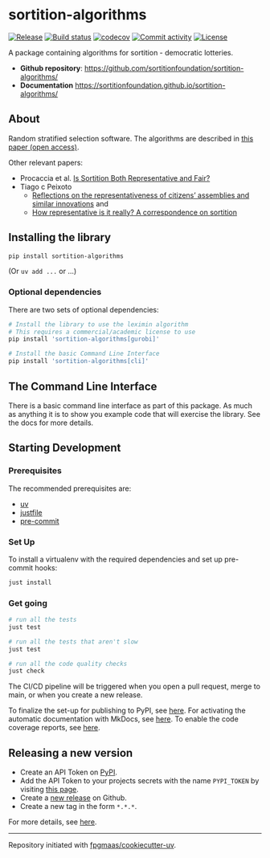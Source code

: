 # sortition-algorithms

[![Release](https://img.shields.io/github/v/release/sortitionfoundation/sortition-algorithms)](https://img.shields.io/github/v/release/sortitionfoundation/sortition-algorithms)
[![Build status](https://img.shields.io/github/actions/workflow/status/sortitionfoundation/sortition-algorithms/main.yml?branch=main)](https://github.com/sortitionfoundation/sortition-algorithms/actions/workflows/main.yml?query=branch%3Amain)
[![codecov](https://codecov.io/gh/sortitionfoundation/sortition-algorithms/branch/main/graph/badge.svg)](https://codecov.io/gh/sortitionfoundation/sortition-algorithms)
[![Commit activity](https://img.shields.io/github/commit-activity/m/sortitionfoundation/sortition-algorithms)](https://img.shields.io/github/commit-activity/m/sortitionfoundation/sortition-algorithms)
[![License](https://img.shields.io/github/license/sortitionfoundation/sortition-algorithms)](https://img.shields.io/github/license/sortitionfoundation/sortition-algorithms)

A package containing algorithms for sortition - democratic lotteries.

- **Github repository**: <https://github.com/sortitionfoundation/sortition-algorithms/>
- **Documentation** <https://sortitionfoundation.github.io/sortition-algorithms/>

## About

Random stratified selection software. The algorithms are described in [this paper (open access)](https://www.nature.com/articles/s41586-021-03788-6).

Other relevant papers:

- Procaccia et al. [Is Sortition Both Representative and Fair?](https://procaccia.info/wp-content/uploads/2022/06/repfair.pdf)
- Tiago c Peixoto
  - [Reflections on the representativeness of citizens’ assemblies and similar innovations](https://democracyspot.net/2023/02/22/reflections-on-the-representativeness-of-citizens-assemblies-and-similar-innovations/) and
  - [How representative is it really? A correspondence on sortition](https://www.publicdeliberation.net/how-representative-is-it-really-a-correspondence-on-sortition/)

## Installing the library

```sh
pip install sortition-algorithms
```

(Or `uv add ...` or ...)

### Optional dependencies

There are two sets of optional dependencies:

```sh
# Install the library to use the leximin algorithm
# This requires a commercial/academic license to use
pip install 'sortition-algorithms[gurobi]'

# Install the basic Command Line Interface
pip install 'sortition-algorithms[cli]'
```

## The Command Line Interface

There is a basic command line interface as part of this package. As much as anything it is to show
you example code that will exercise the library. See the docs for more details.

## Starting Development

### Prerequisites

The recommended prerequisites are:

- [uv](https://docs.astral.sh/uv/getting-started/installation/)
- [justfile](https://github.com/casey/just?tab=readme-ov-file#installation)
- [pre-commit](https://pre-commit.com/)

### Set Up

To install a virtualenv with the required dependencies and set up pre-commit hooks:

```sh
just install
```

### Get going

```sh
# run all the tests
just test

# run all the tests that aren't slow
just test

# run all the code quality checks
just check
```

The CI/CD pipeline will be triggered when you open a pull request, merge to main, or when you create a new release.

To finalize the set-up for publishing to PyPI, see [here](https://fpgmaas.github.io/cookiecutter-uv/features/publishing/#set-up-for-pypi).
For activating the automatic documentation with MkDocs, see [here](https://fpgmaas.github.io/cookiecutter-uv/features/mkdocs/#enabling-the-documentation-on-github).
To enable the code coverage reports, see [here](https://fpgmaas.github.io/cookiecutter-uv/features/codecov/).

## Releasing a new version

- Create an API Token on [PyPI](https://pypi.org/).
- Add the API Token to your projects secrets with the name `PYPI_TOKEN` by visiting [this page](https://github.com/sortitionfoundation/sortition-algorithms/settings/secrets/actions/new).
- Create a [new release](https://github.com/sortitionfoundation/sortition-algorithms/releases/new) on Github.
- Create a new tag in the form `*.*.*`.

For more details, see [here](https://fpgmaas.github.io/cookiecutter-uv/features/cicd/#how-to-trigger-a-release).

---

Repository initiated with [fpgmaas/cookiecutter-uv](https://github.com/fpgmaas/cookiecutter-uv).
